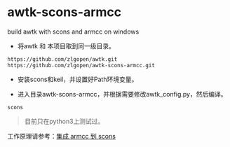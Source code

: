 # awtk-scons-armcc
build awtk with scons and armcc  on windows

* 将awtk 和 本项目取到同一级目录。

```
https://github.com/zlgopen/awtk.git
https://github.com/zlgopen/awtk-scons-armcc.git
```

* 安装scons和keil，并设置好Path环境变量。

* 进入目录awtk-scons-armcc，并根据需要修改awtk_config.py，然后编译。

```
scons
```

> 目前只在python3上测试过。

工作原理请参考：[集成 armcc 到 scons](docs/build_awtk_with_scons_and_armcc.md)
